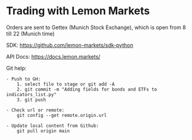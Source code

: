 # Trading with Lemon Markets

Orders are sent to Gettex (Munich Stock Exchange), which is open from 8 till 22 (Munich time)

SDK: https://github.com/lemon-markets/sdk-python

API Docs: https://docs.lemon.markets/

Git help:

    - Push to GH:
        1. select file to stage or git add -A
        2. git commit -m "Adding fields for bonds and ETFs to indicators_list.py"
        3. git push

    - Check url or remote: 
        git config --get remote.origin.url
    
    - Update local content from Github: 
        git pull origin main